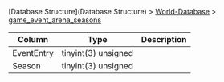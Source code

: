 [Database Structure](Database Structure) > [World-Database](World-Database) > [game_event_arena_seasons](game_event_arena_seasons)

Column | Type | Description
--- | --- | ---
EventEntry | tinyint(3) unsigned | 
Season | tinyint(3) unsigned | 
